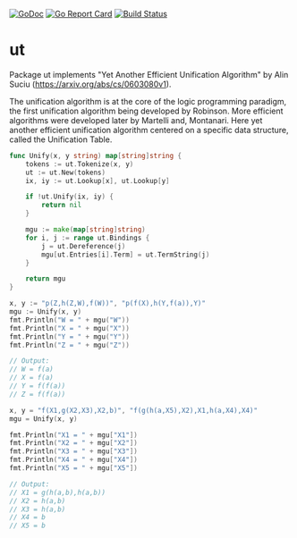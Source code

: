 [![GoDoc](https://godoc.org/github.com/kuba--/ut?status.svg)](http://godoc.org/github.com/kuba--/ut)
[![Go Report Card](https://goreportcard.com/badge/github.com/kuba--/ut)](https://goreportcard.com/report/github.com/kuba--/ut)
[![Build Status](https://travis-ci.org/kuba--/ut.svg?branch=master)](https://travis-ci.org/kuba--/ut)

# ut
Package ut implements "Yet Another Efficient Unification Algorithm" by Alin Suciu (https://arxiv.org/abs/cs/0603080v1).

The unification algorithm is at the core of the logic programming paradigm, the first unification algorithm being developed by Robinson. More efficient algorithms were developed later by Martelli and, Montanari.
Here yet another efficient unification algorithm centered on a specific data structure, called the Unification Table.

```Go
func Unify(x, y string) map[string]string {
	tokens := ut.Tokenize(x, y)
	ut := ut.New(tokens)
	ix, iy := ut.Lookup[x], ut.Lookup[y]

	if !ut.Unify(ix, iy) {
		return nil
	}

	mgu := make(map[string]string)
	for i, j := range ut.Bindings {
		j = ut.Dereference(j)
		mgu[ut.Entries[i].Term] = ut.TermString(j)
	}

	return mgu
}

x, y := "p(Z,h(Z,W),f(W))", "p(f(X),h(Y,f(a)),Y)"
mgu := Unify(x, y)
fmt.Println("W = " + mgu("W"))
fmt.Println("X = " + mgu("X"))
fmt.Println("Y = " + mgu("Y"))
fmt.Println("Z = " + mgu("Z"))

// Output:
// W = f(a)
// X = f(a)
// Y = f(f(a))
// Z = f(f(a))

x, y = "f(X1,g(X2,X3),X2,b)", "f(g(h(a,X5),X2),X1,h(a,X4),X4)"
mgu = Unify(x, y)

fmt.Println("X1 = " + mgu["X1"])
fmt.Println("X2 = " + mgu["X2"])
fmt.Println("X3 = " + mgu["X3"])
fmt.Println("X4 = " + mgu["X4"])
fmt.Println("X5 = " + mgu["X5"])

// Output:
// X1 = g(h(a,b),h(a,b))
// X2 = h(a,b)
// X3 = h(a,b)
// X4 = b
// X5 = b
```
